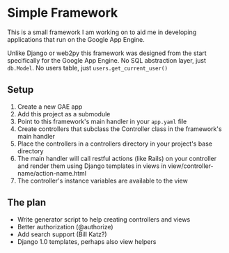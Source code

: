 Simple Framework
================

This is a small framework I am working on to aid me in developing applications that run on the Google App Engine.

Unlike Django or web2py this framework was designed from the start specifically for the Google App Engine. No SQL abstraction layer, just `db.Model`. No users table, just `users.get_current_user()`

Setup
-----

1. Create a new GAE app
2. Add this project as a submodule
3. Point to this framework's main handler in your `app.yaml` file
4. Create controllers that subclass the Controller class in the framework's main handler
5. Place the controllers in a controllers directory in your project's base directory
6. The main handler will call restful actions (like Rails) on your controller and render them using Django templates in views in view/controller-name/action-name.html
7. The controller's instance variables are available to the view

The plan
--------
* Write generator script to help creating controllers and views
* Better authorization (@authorize)
* Add search support (Bill Katz?)
* Django 1.0 templates, perhaps also view helpers
